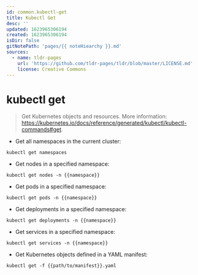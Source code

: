 ```yaml
---
id: common.kubectl-get
title: Kubectl Get
desc: ''
updated: 1623965306194
created: 1623965306194
isDir: false
gitNotePath: 'pages/{{ noteHiearchy }}.md'
sources:
  - name: tldr-pages
    url: 'https://github.com/tldr-pages/tldr/blob/master/LICENSE.md'
    license: Creative Commons
---
```

# kubectl get

> Get Kubernetes objects and resources.
> More information: <https://kubernetes.io/docs/reference/generated/kubectl/kubectl-commands#get>.

- Get all namespaces in the current cluster:

`kubectl get namespaces`

- Get nodes in a specified namespace:

`kubectl get nodes -n {{namespace}}`

- Get pods in a specified namespace:

`kubectl get pods -n {{namespace}}`

- Get deployments in a specified namespace:

`kubectl get deployments -n {{namespace}}`

- Get services in a specified namespace:

`kubectl get services -n {{namespace}}`

- Get Kubernetes objects defined in a YAML manifest:

`kubectl get -f {{path/to/manifest}}.yaml`

